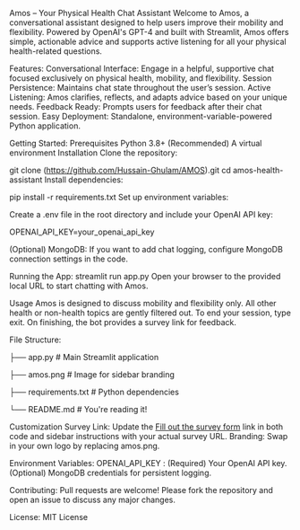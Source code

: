Amos – Your Physical Health Chat Assistant
Welcome to Amos, a conversational assistant designed to help users improve their mobility and flexibility. Powered by OpenAI's GPT-4 and built with Streamlit, Amos offers simple, actionable advice and supports active listening for all your physical health-related questions.


Features:
Conversational Interface: Engage in a helpful, supportive chat focused exclusively on physical health, mobility, and flexibility.
Session Persistence: Maintains chat state throughout the user’s session.
Active Listening: Amos clarifies, reflects, and adapts advice based on your unique needs.
Feedback Ready: Prompts users for feedback after their chat session.
Easy Deployment: Standalone, environment-variable-powered Python application.

Getting Started:
Prerequisites
Python 3.8+
(Recommended) A virtual environment
Installation
Clone the repository:

git clone (https://github.com/Hussain-Ghulam/AMOS).git
cd amos-health-assistant
Install dependencies:

pip install -r requirements.txt
Set up environment variables:

Create a .env file in the root directory and include your OpenAI API key:

OPENAI_API_KEY=your_openai_api_key

(Optional) MongoDB:
If you want to add chat logging, configure MongoDB connection settings in the code.

Running the App:
streamlit run app.py
Open your browser to the provided local URL to start chatting with Amos.

Usage
Amos is designed to discuss mobility and flexibility only.
All other health or non-health topics are gently filtered out.
To end your session, type exit.
On finishing, the bot provides a survey link for feedback.


File Structure:


├── app.py            # Main Streamlit application

├── amos.png          # Image for sidebar branding

├── requirements.txt  # Python dependencies

└── README.md         # You're reading it!

Customization
Survey Link: Update the [Fill out the survey form]() link in both code and sidebar instructions with your actual survey URL.
Branding: Swap in your own logo by replacing amos.png.

Environment Variables:
OPENAI_API_KEY : (Required) Your OpenAI API key.
(Optional) MongoDB credentials for persistent logging.

Contributing:
Pull requests are welcome! Please fork the repository and open an issue to discuss any major changes.

License:
MIT License
